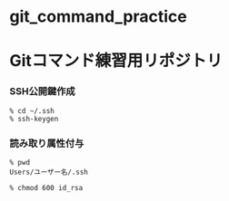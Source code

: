 # git_command_practice

# Gitコマンド練習用リポジトリ

### SSH公開鍵作成

```
% cd ~/.ssh
% ssh-keygen
```

### 読み取り属性付与

```
% pwd
Users/ユーザー名/.ssh

% chmod 600 id_rsa
```

